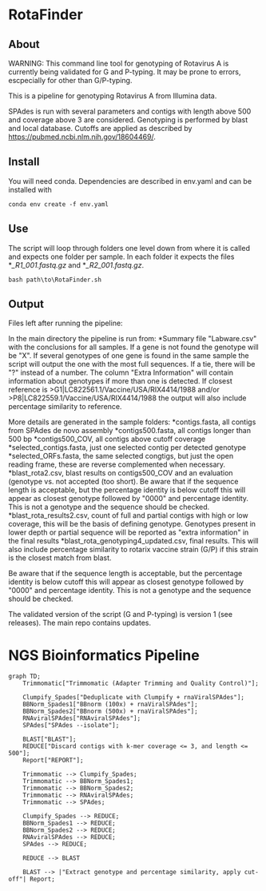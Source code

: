 # RotaFinder
## About
WARNING: This command line tool for genotyping of Rotavirus A is currently being validated for G and P-typing. It may be prone to errors, escpecially for other than G/P-typing. 

This is a pipeline for genotyping Rotavirus A from Illumina data. 

SPAdes is run with several parameters and contigs with length above 500 and coverage above 3 are considered. Genotyping is performed by blast and local database. Cutoffs are applied as described by https://pubmed.ncbi.nlm.nih.gov/18604469/. 

## Install

You will need conda. Dependencies are described in env.yaml and can be installed with 

```
conda env create -f env.yaml
```


## Use

The script will loop through folders one level down from where it is called and expects one folder per sample. In each folder it expects the files **_R1_001.fastq.gz* and **_R2_001.fastq.gz*.

```
bash path\to\RotaFinder.sh
```

## Output

Files left after running the pipeline:

In the main directory the pipeline is run from: 
*Summary file "Labware.csv" with the conclusions for all samples. If a gene is not found the genotype will be "X". If several genotypes of one gene is found in the same sample the script will output the one with the most full sequences. If a tie, there will be "?" instead of a number. The column "Extra Information" will contain information about genotypes if more than one is detected. If closest reference is >G1|LC822561.1/Vaccine/USA/RIX4414/1988 and/or >P8|LC822559.1/Vaccine/USA/RIX4414/1988 the output will also include percentage similarity to reference. 

More details are generated in the sample folders:
*contigs.fasta, all contigs from SPAdes de novo assembly
*contigs500.fasta, all contigs longer than 500 bp
*contigs500_COV, all contigs above cutoff coverage
*selected_contigs.fasta, just one selected contig per detected genotype
*selected_ORFs.fasta, the same selected congtigs, but just the open reading frame, these are reverse complemented when necessary. 
*blast_rota2.csv, blast results on contigs500_COV and an evaluation (genotype vs. not accepted (too short). Be aware that if the sequence length is acceptable, but the percentage identity is below cutoff this will appear as closest genotype followed by "0000" and percentage identity. This is not a genotype and the sequence should be checked.
*blast_rota_results2.csv, count of full and partial contigs with high or low coverage, this will be the basis of defining genotype. Genotypes present in lower depth or partial sequence will be reported as "extra information" in the final results
*blast_rota_genotyping4_updated.csv, final results. This will also include percentage similarity to rotarix vaccine strain (G/P) if this strain is the closest match from blast. 

Be aware that if the sequence length is acceptable, but the percentage identity is below cutoff this will appear as closest genotype followed by "0000" and percentage identity. This is not a genotype and the sequence should be checked.

The validated version of the script (G and P-typing) is version 1 (see releases). The main repo contains updates.

# NGS Bioinformatics Pipeline


```mermaid
graph TD;
    Trimmomatic["Trimmomatic (Adapter Trimming and Quality Control)"];

    Clumpify_Spades["Deduplicate with Clumpify + rnaViralSPAdes"];
    BBNorm_Spades1["BBnorm (100x) + rnaViralSPAdes"];
    BBNorm_Spades2["BBnorm (500x) + rnaViralSPAdes"];
    RNAviralSPAdes["RNAviralSPAdes"];
    SPAdes["SPAdes --isolate"];

    BLAST["BLAST"];
    REDUCE["Discard contigs with k-mer coverage <= 3, and length <= 500"];
    Report["REPORT"];

    Trimmomatic --> Clumpify_Spades;
    Trimmomatic --> BBNorm_Spades1;
    Trimmomatic --> BBNorm_Spades2;
    Trimmomatic --> RNAviralSPAdes;
    Trimmomatic --> SPAdes;

    Clumpify_Spades --> REDUCE;
    BBNorm_Spades1 --> REDUCE;
    BBNorm_Spades2 --> REDUCE;
    RNAviralSPAdes --> REDUCE;
    SPAdes --> REDUCE;

    REDUCE --> BLAST

    BLAST --> |"Extract genotype and percentage similarity, apply cut-off"| Report;
